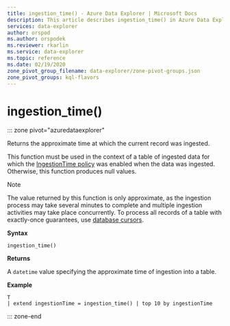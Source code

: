 ```yaml
---
title: ingestion_time() - Azure Data Explorer | Microsoft Docs
description: This article describes ingestion_time() in Azure Data Explorer.
services: data-explorer
author: orspod
ms.author: orspodek
ms.reviewer: rkarlin
ms.service: data-explorer
ms.topic: reference
ms.date: 02/19/2020
zone_pivot_group_filename: data-explorer/zone-pivot-groups.json
zone_pivot_groups: kql-flavors
---
```

# ingestion_time()

::: zone pivot="azuredataexplorer"

Returns the approximate time at which the current record was ingested.

This function must be used in the context of a table of ingested data for which the [IngestionTime policy](../management/ingestiontimepolicy.md) was enabled when the data was ingested. Otherwise, this function produces null values.

> [!NOTE]
> The value returned by this function is only approximate, as the ingestion process may take several minutes to complete and multiple ingestion activities may take place concurrently. To process all records of a table with exactly-once guarantees, use [database cursors](../management/databasecursor.md).

**Syntax**

 `ingestion_time()`

**Returns**

A `datetime` value specifying the approximate time of ingestion into a table.

**Example**

```kusto
T
| extend ingestionTime = ingestion_time() | top 10 by ingestionTime
```

::: zone-end